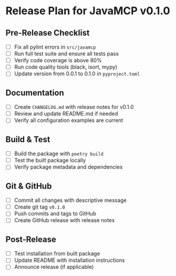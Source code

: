 # Release Plan for JavaMCP v0.1.0

## Pre-Release Checklist
- [ ] Fix all pylint errors in `src/javamcp`
- [ ] Run full test suite and ensure all tests pass
- [ ] Verify code coverage is above 80%
- [ ] Run code quality tools (black, isort, mypy)
- [ ] Update version from 0.0.1 to 0.1.0 in `pyproject.toml`

## Documentation
- [ ] Create `CHANGELOG.md` with release notes for v0.1.0
- [ ] Review and update README.md if needed
- [ ] Verify all configuration examples are current

## Build & Test
- [ ] Build the package with `poetry build`
- [ ] Test the built package locally
- [ ] Verify package metadata and dependencies

## Git & GitHub
- [ ] Commit all changes with descriptive message
- [ ] Create git tag `v0.1.0`
- [ ] Push commits and tags to GitHub
- [ ] Create GitHub release with release notes

## Post-Release
- [ ] Test installation from built package
- [ ] Update README with installation instructions
- [ ] Announce release (if applicable)
